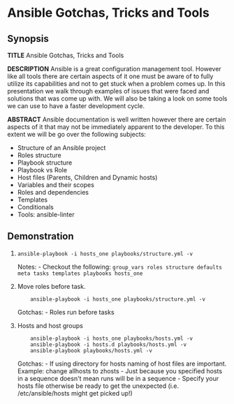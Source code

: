# Ansible Gotchas, Tricks and Tools

## Synopsis

**TITLE** Ansible Gotchas, Tricks and Tools

**DESCRIPTION** Ansible is a great configuration management tool. However like all tools there are certain aspects of it one must be aware of to fully utilize its capabilities and not to get stuck when a problem comes up. In this presentation we walk through examples of issues that were faced and solutions that was come up with. We will also be taking a look on some tools we can use to have a faster development cycle.

**ABSTRACT** Ansible documentation is well written however there are certain aspects of it that may not be immediately apparent to the developer. To this extent we will be go over the following subjects:

- Structure of an Ansible project
- Roles structure
- Playbook structure
- Playbook vs Role
- Host files (Parents, Children and Dynamic hosts)
- Variables and their scopes
- Roles and dependencies
- Templates
- Conditionals
- Tools: ansible-linter

## Demonstration

1. `ansible-playbook -i hosts_one playbooks/structure.yml -v`

    Notes:
        - Checkout the following:
        ```
            group_vars
            roles
                structure
                    defaults
                    meta
                    tasks
                    templates
            playbooks
            hosts_one
        ```
2. Move roles before task.
    ```
        ansible-playbook -i hosts_one playbooks/structure.yml -v
    ```
    Gotchas:
        - Roles run before tasks

3. Hosts and host groups
    ```
        ansible-playbook -i hosts_one playbooks/hosts.yml -v
        ansible-playbook -i hosts.d playbooks/hosts.yml -v
        ansible-playbook playbooks/hosts.yml -v
    ```
    Gotchas:
        - If using directory for hosts naming of host files are important. Example: change allhosts to zhosts
        - Just because you specified hosts in a sequence doesn't mean runs will be in a sequence
        - Specify your hosts file otherwise be ready to get the unexpected (i.e. /etc/ansible/hosts might get picked up!)
